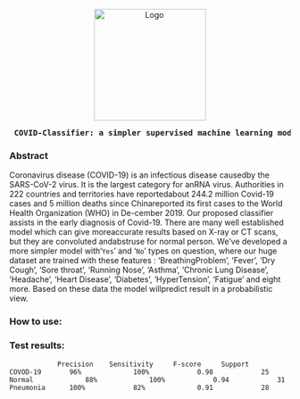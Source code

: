 <p align="center">
  <a href="https://cognopy.vercel.app">
    <img src="https://github.com/xiaowuc2/Covid-19-Prediction-A-Machine-Learning-Approach/blob/main/Images/rotating-globe-slow.gif" alt="Logo" width="200" length="200" >
  </a>
</p>

<p><pre align="center">
<strong> COVID-Classifier: a simpler supervised machine learning model / <a href="https://www.youtube.com/channel/UCX7oe66V8zyFpAJyMfPL9VA">​Code​</a> / <a href="https://www.youtube.com/channel/UCX7oe66V8zyFpAJyMfPL9VA">​Website​</a></pre></p></strong>

### Abstract

Coronavirus disease (COVID-19) is an infectious disease causedby the SARS-CoV-2 virus. It is the largest category for anRNA  virus. Authorities in 222 countries and territories have reportedabout 244.2 million Covid-19 cases and 5 million deaths since Chinareported its first cases to the World Health Organization (WHO) in De-cember 2019. Our proposed classifier assists in the early diagnosis of Covid-19. There are many well established model which can give moreaccurate results based on X-ray or CT scans, but they are convoluted andabstruse for normal person. We’ve developed a more simpler model with‘`Yes`’ and ‘`No`’ types on question, where our huge dataset are trained with these features : ‘BreathingProblem’, ‘Fever’, ‘Dry Cough’, ‘Sore throat’, ‘Running Nose’, ‘Asthma’, ‘Chronic  Lung  Disease’, ‘Headache’, ‘Heart  Disease’, ‘Diabetes’, ‘HyperTension’, ‘Fatigue’ and eight more. Based on these data the model willpredict result in a probabilistic view.


### How to use:
 

### Test results:

```
	        Precision	 Sensitivity	 F-score	 Support
COVOD-19	   96%	           100%	           0.98	           25
Normal	           88%	           100%	           0.94	           31
Pneumonia	   100%	           82%	           0.91	           28
```
